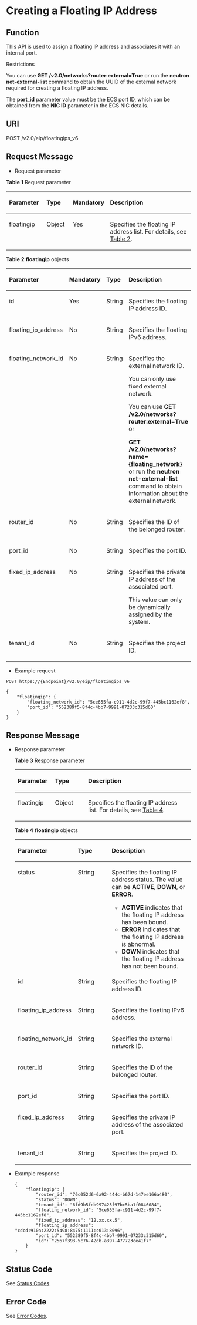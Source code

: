 # Creating a Floating IP Address<a name="eip_apifloatip_0003"></a>

## Function<a name="en-us_topic_0201534148_section11888132742417"></a>

This API is used to assign a floating IP address and associates it with an internal port.

Restrictions

You can use  **GET /v2.0/networks?router:external=True**  or run the  **neutron net-external-list**  command to obtain the UUID of the external network required for creating a floating IP address. 

The  **port\_id**  parameter value must be the ECS port ID, which can be obtained from the  **NIC ID**  parameter in the ECS NIC details. 

## URI<a name="en-us_topic_0201534148_section18889102752414"></a>

POST /v2.0/eip/floatingips\_v6

## Request Message<a name="en-us_topic_0201534148_section12897127182417"></a>

-   Request parameter

**Table  1**  Request parameter

<a name="en-us_topic_0201534148_table9897182792411"></a>
<table><thead align="left"><tr id="en-us_topic_0201534148_row4901928152411"><th class="cellrowborder" valign="top" width="20.332033203320332%" id="mcps1.2.5.1.1"><p id="en-us_topic_0201534148_p17909286242"><a name="en-us_topic_0201534148_p17909286242"></a><a name="en-us_topic_0201534148_p17909286242"></a>Parameter</p>
</th>
<th class="cellrowborder" valign="top" width="14.341434143414341%" id="mcps1.2.5.1.2"><p id="en-us_topic_0201534148_p990528122415"><a name="en-us_topic_0201534148_p990528122415"></a><a name="en-us_topic_0201534148_p990528122415"></a>Type</p>
</th>
<th class="cellrowborder" valign="top" width="18.871887188718873%" id="mcps1.2.5.1.3"><p id="en-us_topic_0201534148_p1790172842414"><a name="en-us_topic_0201534148_p1790172842414"></a><a name="en-us_topic_0201534148_p1790172842414"></a>Mandatory</p>
</th>
<th class="cellrowborder" valign="top" width="46.45464546454646%" id="mcps1.2.5.1.4"><p id="en-us_topic_0201534148_p20908289240"><a name="en-us_topic_0201534148_p20908289240"></a><a name="en-us_topic_0201534148_p20908289240"></a>Description</p>
</th>
</tr>
</thead>
<tbody><tr id="en-us_topic_0201534148_row390528202420"><td class="cellrowborder" valign="top" width="20.332033203320332%" headers="mcps1.2.5.1.1 "><p id="en-us_topic_0201534148_p18901928152418"><a name="en-us_topic_0201534148_p18901928152418"></a><a name="en-us_topic_0201534148_p18901928152418"></a>floatingip</p>
</td>
<td class="cellrowborder" valign="top" width="14.341434143414341%" headers="mcps1.2.5.1.2 "><p id="en-us_topic_0201534148_p59052812419"><a name="en-us_topic_0201534148_p59052812419"></a><a name="en-us_topic_0201534148_p59052812419"></a>Object</p>
</td>
<td class="cellrowborder" valign="top" width="18.871887188718873%" headers="mcps1.2.5.1.3 "><p id="en-us_topic_0201534148_p10901328162413"><a name="en-us_topic_0201534148_p10901328162413"></a><a name="en-us_topic_0201534148_p10901328162413"></a>Yes</p>
</td>
<td class="cellrowborder" valign="top" width="46.45464546454646%" headers="mcps1.2.5.1.4 "><p id="en-us_topic_0201534148_p1290152892416"><a name="en-us_topic_0201534148_p1290152892416"></a><a name="en-us_topic_0201534148_p1290152892416"></a>Specifies the floating IP address list. For details, see <a href="#en-us_topic_0201534148_table1831319135111">Table 2</a>.</p>
</td>
</tr>
</tbody>
</table>

**Table  2** **floatingip**  objects

<a name="en-us_topic_0201534148_table1831319135111"></a>
<table><thead align="left"><tr id="en-us_topic_0201534148_row19314513319"><th class="cellrowborder" valign="top" width="25%" id="mcps1.2.5.1.1"><p id="en-us_topic_0201534148_p0685313416"><a name="en-us_topic_0201534148_p0685313416"></a><a name="en-us_topic_0201534148_p0685313416"></a><strong id="en-us_topic_0201534148_b135273324019"><a name="en-us_topic_0201534148_b135273324019"></a><a name="en-us_topic_0201534148_b135273324019"></a>Parameter</strong></p>
</th>
<th class="cellrowborder" valign="top" width="11.52%" id="mcps1.2.5.1.2"><p id="en-us_topic_0201534148_p768561134110"><a name="en-us_topic_0201534148_p768561134110"></a><a name="en-us_topic_0201534148_p768561134110"></a><strong id="en-us_topic_0201534148_b4456163419400"><a name="en-us_topic_0201534148_b4456163419400"></a><a name="en-us_topic_0201534148_b4456163419400"></a>Mandatory</strong></p>
</th>
<th class="cellrowborder" valign="top" width="20%" id="mcps1.2.5.1.3"><p id="en-us_topic_0201534148_p368681134120"><a name="en-us_topic_0201534148_p368681134120"></a><a name="en-us_topic_0201534148_p368681134120"></a><strong id="en-us_topic_0201534148_b187798356407"><a name="en-us_topic_0201534148_b187798356407"></a><a name="en-us_topic_0201534148_b187798356407"></a>Type</strong></p>
</th>
<th class="cellrowborder" valign="top" width="43.480000000000004%" id="mcps1.2.5.1.4"><p id="en-us_topic_0201534148_p668612124119"><a name="en-us_topic_0201534148_p668612124119"></a><a name="en-us_topic_0201534148_p668612124119"></a><strong id="en-us_topic_0201534148_b88879361404"><a name="en-us_topic_0201534148_b88879361404"></a><a name="en-us_topic_0201534148_b88879361404"></a>Description</strong></p>
</th>
</tr>
</thead>
<tbody><tr id="en-us_topic_0201534148_row163140131813"><td class="cellrowborder" valign="top" width="25%" headers="mcps1.2.5.1.1 "><p id="en-us_topic_0201534148_p176864111411"><a name="en-us_topic_0201534148_p176864111411"></a><a name="en-us_topic_0201534148_p176864111411"></a>id</p>
</td>
<td class="cellrowborder" valign="top" width="11.52%" headers="mcps1.2.5.1.2 "><p id="en-us_topic_0201534148_p136865110419"><a name="en-us_topic_0201534148_p136865110419"></a><a name="en-us_topic_0201534148_p136865110419"></a>Yes</p>
</td>
<td class="cellrowborder" valign="top" width="20%" headers="mcps1.2.5.1.3 "><p id="en-us_topic_0201534148_p16861211413"><a name="en-us_topic_0201534148_p16861211413"></a><a name="en-us_topic_0201534148_p16861211413"></a>String</p>
</td>
<td class="cellrowborder" valign="top" width="43.480000000000004%" headers="mcps1.2.5.1.4 "><p id="en-us_topic_0201534148_p1068611114119"><a name="en-us_topic_0201534148_p1068611114119"></a><a name="en-us_topic_0201534148_p1068611114119"></a>Specifies the floating IP address ID.</p>
</td>
</tr>
<tr id="en-us_topic_0201534148_row16314131310111"><td class="cellrowborder" valign="top" width="25%" headers="mcps1.2.5.1.1 "><p id="en-us_topic_0201534148_p868615164111"><a name="en-us_topic_0201534148_p868615164111"></a><a name="en-us_topic_0201534148_p868615164111"></a>floating_ip_address</p>
</td>
<td class="cellrowborder" valign="top" width="11.52%" headers="mcps1.2.5.1.2 "><p id="en-us_topic_0201534148_p1468611134120"><a name="en-us_topic_0201534148_p1468611134120"></a><a name="en-us_topic_0201534148_p1468611134120"></a>No</p>
</td>
<td class="cellrowborder" valign="top" width="20%" headers="mcps1.2.5.1.3 "><p id="en-us_topic_0201534148_p1668716114415"><a name="en-us_topic_0201534148_p1668716114415"></a><a name="en-us_topic_0201534148_p1668716114415"></a>String</p>
</td>
<td class="cellrowborder" valign="top" width="43.480000000000004%" headers="mcps1.2.5.1.4 "><p id="en-us_topic_0201534148_p76878124112"><a name="en-us_topic_0201534148_p76878124112"></a><a name="en-us_topic_0201534148_p76878124112"></a>Specifies the floating IPv6 address.</p>
</td>
</tr>
<tr id="en-us_topic_0201534148_row2314413713"><td class="cellrowborder" valign="top" width="25%" headers="mcps1.2.5.1.1 "><p id="en-us_topic_0201534148_p1668781104117"><a name="en-us_topic_0201534148_p1668781104117"></a><a name="en-us_topic_0201534148_p1668781104117"></a>floating_network_id</p>
</td>
<td class="cellrowborder" valign="top" width="11.52%" headers="mcps1.2.5.1.2 "><p id="en-us_topic_0201534148_p1668731204116"><a name="en-us_topic_0201534148_p1668731204116"></a><a name="en-us_topic_0201534148_p1668731204116"></a>No</p>
</td>
<td class="cellrowborder" valign="top" width="20%" headers="mcps1.2.5.1.3 "><p id="en-us_topic_0201534148_p1687610411"><a name="en-us_topic_0201534148_p1687610411"></a><a name="en-us_topic_0201534148_p1687610411"></a>String</p>
</td>
<td class="cellrowborder" valign="top" width="43.480000000000004%" headers="mcps1.2.5.1.4 "><p id="en-us_topic_0201534148_p14687611411"><a name="en-us_topic_0201534148_p14687611411"></a><a name="en-us_topic_0201534148_p14687611411"></a>Specifies the external network ID.</p>
<p id="en-us_topic_0201534148_p4687818419"><a name="en-us_topic_0201534148_p4687818419"></a><a name="en-us_topic_0201534148_p4687818419"></a>You can only use fixed external network. </p>
<p id="en-us_topic_0201534148_p9687151144115"><a name="en-us_topic_0201534148_p9687151144115"></a><a name="en-us_topic_0201534148_p9687151144115"></a>You can use <strong id="en-us_topic_0201534148_b859712515444"><a name="en-us_topic_0201534148_b859712515444"></a><a name="en-us_topic_0201534148_b859712515444"></a>GET /v2.0/networks?router:external=True</strong> or</p>
<p id="en-us_topic_0201534148_p1568711118416"><a name="en-us_topic_0201534148_p1568711118416"></a><a name="en-us_topic_0201534148_p1568711118416"></a><strong id="en-us_topic_0201534148_b250712598233"><a name="en-us_topic_0201534148_b250712598233"></a><a name="en-us_topic_0201534148_b250712598233"></a>GET /v2.0/networks?name={floating_network}</strong> or run the <strong id="en-us_topic_0201534148_b4508059182316"><a name="en-us_topic_0201534148_b4508059182316"></a><a name="en-us_topic_0201534148_b4508059182316"></a>neutron net-external-list</strong> command to obtain information about the external network. </p>
</td>
</tr>
<tr id="en-us_topic_0201534148_row11315913213"><td class="cellrowborder" valign="top" width="25%" headers="mcps1.2.5.1.1 "><p id="en-us_topic_0201534148_p106871419413"><a name="en-us_topic_0201534148_p106871419413"></a><a name="en-us_topic_0201534148_p106871419413"></a>router_id</p>
</td>
<td class="cellrowborder" valign="top" width="11.52%" headers="mcps1.2.5.1.2 "><p id="en-us_topic_0201534148_p1268712115416"><a name="en-us_topic_0201534148_p1268712115416"></a><a name="en-us_topic_0201534148_p1268712115416"></a>No</p>
</td>
<td class="cellrowborder" valign="top" width="20%" headers="mcps1.2.5.1.3 "><p id="en-us_topic_0201534148_p6687015419"><a name="en-us_topic_0201534148_p6687015419"></a><a name="en-us_topic_0201534148_p6687015419"></a>String</p>
</td>
<td class="cellrowborder" valign="top" width="43.480000000000004%" headers="mcps1.2.5.1.4 "><p id="en-us_topic_0201534148_p668714111415"><a name="en-us_topic_0201534148_p668714111415"></a><a name="en-us_topic_0201534148_p668714111415"></a>Specifies the ID of the belonged router. </p>
</td>
</tr>
<tr id="en-us_topic_0201534148_row1331541317114"><td class="cellrowborder" valign="top" width="25%" headers="mcps1.2.5.1.1 "><p id="en-us_topic_0201534148_p1868717104113"><a name="en-us_topic_0201534148_p1868717104113"></a><a name="en-us_topic_0201534148_p1868717104113"></a>port_id</p>
</td>
<td class="cellrowborder" valign="top" width="11.52%" headers="mcps1.2.5.1.2 "><p id="en-us_topic_0201534148_p26871119419"><a name="en-us_topic_0201534148_p26871119419"></a><a name="en-us_topic_0201534148_p26871119419"></a>No</p>
</td>
<td class="cellrowborder" valign="top" width="20%" headers="mcps1.2.5.1.3 "><p id="en-us_topic_0201534148_p66889116414"><a name="en-us_topic_0201534148_p66889116414"></a><a name="en-us_topic_0201534148_p66889116414"></a>String</p>
</td>
<td class="cellrowborder" valign="top" width="43.480000000000004%" headers="mcps1.2.5.1.4 "><p id="en-us_topic_0201534148_p14688213413"><a name="en-us_topic_0201534148_p14688213413"></a><a name="en-us_topic_0201534148_p14688213413"></a>Specifies the port ID. </p>
</td>
</tr>
<tr id="en-us_topic_0201534148_row23153134114"><td class="cellrowborder" valign="top" width="25%" headers="mcps1.2.5.1.1 "><p id="en-us_topic_0201534148_p868818134116"><a name="en-us_topic_0201534148_p868818134116"></a><a name="en-us_topic_0201534148_p868818134116"></a>fixed_ip_address</p>
</td>
<td class="cellrowborder" valign="top" width="11.52%" headers="mcps1.2.5.1.2 "><p id="en-us_topic_0201534148_p568817111417"><a name="en-us_topic_0201534148_p568817111417"></a><a name="en-us_topic_0201534148_p568817111417"></a>No</p>
</td>
<td class="cellrowborder" valign="top" width="20%" headers="mcps1.2.5.1.3 "><p id="en-us_topic_0201534148_p96881617413"><a name="en-us_topic_0201534148_p96881617413"></a><a name="en-us_topic_0201534148_p96881617413"></a>String</p>
</td>
<td class="cellrowborder" valign="top" width="43.480000000000004%" headers="mcps1.2.5.1.4 "><p id="en-us_topic_0201534148_p1668816118413"><a name="en-us_topic_0201534148_p1668816118413"></a><a name="en-us_topic_0201534148_p1668816118413"></a>Specifies the private IP address of the associated port.</p>
<p id="en-us_topic_0201534148_p26881415412"><a name="en-us_topic_0201534148_p26881415412"></a><a name="en-us_topic_0201534148_p26881415412"></a>This value can only be dynamically assigned by the system.</p>
</td>
</tr>
<tr id="en-us_topic_0201534148_row10316113617"><td class="cellrowborder" valign="top" width="25%" headers="mcps1.2.5.1.1 "><p id="en-us_topic_0201534148_p968813113416"><a name="en-us_topic_0201534148_p968813113416"></a><a name="en-us_topic_0201534148_p968813113416"></a>tenant_id</p>
</td>
<td class="cellrowborder" valign="top" width="11.52%" headers="mcps1.2.5.1.2 "><p id="en-us_topic_0201534148_p468815111414"><a name="en-us_topic_0201534148_p468815111414"></a><a name="en-us_topic_0201534148_p468815111414"></a>No</p>
</td>
<td class="cellrowborder" valign="top" width="20%" headers="mcps1.2.5.1.3 "><p id="en-us_topic_0201534148_p12688141154119"><a name="en-us_topic_0201534148_p12688141154119"></a><a name="en-us_topic_0201534148_p12688141154119"></a>String</p>
</td>
<td class="cellrowborder" valign="top" width="43.480000000000004%" headers="mcps1.2.5.1.4 "><p id="en-us_topic_0201534148_p10487112"><a name="en-us_topic_0201534148_p10487112"></a><a name="en-us_topic_0201534148_p10487112"></a>Specifies the project ID.</p>
</td>
</tr>
</tbody>
</table>

-   Example request

```
POST https://{Endpoint}/v2.0/eip/floatingips_v6

{
    "floatingip": {
        "floating_network_id": "5ce655fa-c911-4d2c-99f7-445bc1162ef8",
        "port_id": "552389f5-8f4c-4bb7-9991-07233c315d60"
    }
}
```

## Response Message<a name="en-us_topic_0201534148_section139091627162419"></a>

-   Response parameter

    **Table  3**  Response parameter

    <a name="en-us_topic_0201534148_table191022715241"></a>
    <table><thead align="left"><tr id="en-us_topic_0201534148_row199117287241"><th class="cellrowborder" valign="top" width="21.11%" id="mcps1.2.4.1.1"><p id="en-us_topic_0201534148_p1691162832419"><a name="en-us_topic_0201534148_p1691162832419"></a><a name="en-us_topic_0201534148_p1691162832419"></a>Parameter</p>
    </th>
    <th class="cellrowborder" valign="top" width="18.89%" id="mcps1.2.4.1.2"><p id="en-us_topic_0201534148_p891928172418"><a name="en-us_topic_0201534148_p891928172418"></a><a name="en-us_topic_0201534148_p891928172418"></a>Type</p>
    </th>
    <th class="cellrowborder" valign="top" width="60%" id="mcps1.2.4.1.3"><p id="en-us_topic_0201534148_p129117281246"><a name="en-us_topic_0201534148_p129117281246"></a><a name="en-us_topic_0201534148_p129117281246"></a>Description</p>
    </th>
    </tr>
    </thead>
    <tbody><tr id="en-us_topic_0201534148_row19118289247"><td class="cellrowborder" valign="top" width="21.11%" headers="mcps1.2.4.1.1 "><p id="en-us_topic_0201534148_p149182852411"><a name="en-us_topic_0201534148_p149182852411"></a><a name="en-us_topic_0201534148_p149182852411"></a>floatingip</p>
    </td>
    <td class="cellrowborder" valign="top" width="18.89%" headers="mcps1.2.4.1.2 "><p id="en-us_topic_0201534148_p16918288244"><a name="en-us_topic_0201534148_p16918288244"></a><a name="en-us_topic_0201534148_p16918288244"></a>Object</p>
    </td>
    <td class="cellrowborder" valign="top" width="60%" headers="mcps1.2.4.1.3 "><p id="en-us_topic_0201534148_p092102892415"><a name="en-us_topic_0201534148_p092102892415"></a><a name="en-us_topic_0201534148_p092102892415"></a>Specifies the floating IP address list. For details, see <a href="#en-us_topic_0201534148_table71601678316">Table 4</a>.</p>
    </td>
    </tr>
    </tbody>
    </table>

    **Table  4** **floatingip**  objects

    <a name="en-us_topic_0201534148_table71601678316"></a>
    <table><thead align="left"><tr id="en-us_topic_0201534148_row17155271333"><th class="cellrowborder" valign="top" width="33.33333333333333%" id="mcps1.2.4.1.1"><p id="en-us_topic_0201534148_p9993174855413"><a name="en-us_topic_0201534148_p9993174855413"></a><a name="en-us_topic_0201534148_p9993174855413"></a><strong id="en-us_topic_0201534148_b339913394486"><a name="en-us_topic_0201534148_b339913394486"></a><a name="en-us_topic_0201534148_b339913394486"></a>Parameter</strong></p>
    </th>
    <th class="cellrowborder" valign="top" width="19.39193919391939%" id="mcps1.2.4.1.2"><p id="en-us_topic_0201534148_p16993194812541"><a name="en-us_topic_0201534148_p16993194812541"></a><a name="en-us_topic_0201534148_p16993194812541"></a><strong id="en-us_topic_0201534148_b17558440144816"><a name="en-us_topic_0201534148_b17558440144816"></a><a name="en-us_topic_0201534148_b17558440144816"></a>Type</strong></p>
    </th>
    <th class="cellrowborder" valign="top" width="47.27472747274727%" id="mcps1.2.4.1.3"><p id="en-us_topic_0201534148_p99938485541"><a name="en-us_topic_0201534148_p99938485541"></a><a name="en-us_topic_0201534148_p99938485541"></a><strong id="en-us_topic_0201534148_b1959374114815"><a name="en-us_topic_0201534148_b1959374114815"></a><a name="en-us_topic_0201534148_b1959374114815"></a>Description</strong></p>
    </th>
    </tr>
    </thead>
    <tbody><tr id="en-us_topic_0201534148_row1715517135"><td class="cellrowborder" valign="top" width="33.33333333333333%" headers="mcps1.2.4.1.1 "><p id="en-us_topic_0201534148_p109931248105412"><a name="en-us_topic_0201534148_p109931248105412"></a><a name="en-us_topic_0201534148_p109931248105412"></a>status</p>
    </td>
    <td class="cellrowborder" valign="top" width="19.39193919391939%" headers="mcps1.2.4.1.2 "><p id="en-us_topic_0201534148_p209935484543"><a name="en-us_topic_0201534148_p209935484543"></a><a name="en-us_topic_0201534148_p209935484543"></a>String</p>
    </td>
    <td class="cellrowborder" valign="top" width="47.27472747274727%" headers="mcps1.2.4.1.3 "><p id="en-us_topic_0201534148_p1099384811549"><a name="en-us_topic_0201534148_p1099384811549"></a><a name="en-us_topic_0201534148_p1099384811549"></a>Specifies the floating IP address status. The value can be <strong id="en-us_topic_0201534148_b613454355810"><a name="en-us_topic_0201534148_b613454355810"></a><a name="en-us_topic_0201534148_b613454355810"></a>ACTIVE</strong>, <strong id="en-us_topic_0201534148_b121361643165817"><a name="en-us_topic_0201534148_b121361643165817"></a><a name="en-us_topic_0201534148_b121361643165817"></a>DOWN</strong>, or <strong id="en-us_topic_0201534148_b9138134310585"><a name="en-us_topic_0201534148_b9138134310585"></a><a name="en-us_topic_0201534148_b9138134310585"></a>ERROR</strong>.</p>
    <a name="en-us_topic_0201534148_ul10994124825413"></a><a name="en-us_topic_0201534148_ul10994124825413"></a><ul id="en-us_topic_0201534148_ul10994124825413"><li><strong id="en-us_topic_0201534148_b116140273491"><a name="en-us_topic_0201534148_b116140273491"></a><a name="en-us_topic_0201534148_b116140273491"></a>ACTIVE</strong> indicates that the floating IP address has been bound.</li><li><strong id="en-us_topic_0201534148_b196830292497"><a name="en-us_topic_0201534148_b196830292497"></a><a name="en-us_topic_0201534148_b196830292497"></a>ERROR</strong> indicates that the floating IP address is abnormal.</li><li><strong id="en-us_topic_0201534148_b18992123054911"><a name="en-us_topic_0201534148_b18992123054911"></a><a name="en-us_topic_0201534148_b18992123054911"></a>DOWN</strong> indicates that the floating IP address has not been bound.</li></ul>
    </td>
    </tr>
    <tr id="en-us_topic_0201534148_row8155177311"><td class="cellrowborder" valign="top" width="33.33333333333333%" headers="mcps1.2.4.1.1 "><p id="en-us_topic_0201534148_p6994144818541"><a name="en-us_topic_0201534148_p6994144818541"></a><a name="en-us_topic_0201534148_p6994144818541"></a>id</p>
    </td>
    <td class="cellrowborder" valign="top" width="19.39193919391939%" headers="mcps1.2.4.1.2 "><p id="en-us_topic_0201534148_p1399416486549"><a name="en-us_topic_0201534148_p1399416486549"></a><a name="en-us_topic_0201534148_p1399416486549"></a>String</p>
    </td>
    <td class="cellrowborder" valign="top" width="47.27472747274727%" headers="mcps1.2.4.1.3 "><p id="en-us_topic_0201534148_p1899418480541"><a name="en-us_topic_0201534148_p1899418480541"></a><a name="en-us_topic_0201534148_p1899418480541"></a>Specifies the floating IP address ID.</p>
    </td>
    </tr>
    <tr id="en-us_topic_0201534148_row1415647130"><td class="cellrowborder" valign="top" width="33.33333333333333%" headers="mcps1.2.4.1.1 "><p id="en-us_topic_0201534148_p29942484542"><a name="en-us_topic_0201534148_p29942484542"></a><a name="en-us_topic_0201534148_p29942484542"></a>floating_ip_address</p>
    </td>
    <td class="cellrowborder" valign="top" width="19.39193919391939%" headers="mcps1.2.4.1.2 "><p id="en-us_topic_0201534148_p9994348155412"><a name="en-us_topic_0201534148_p9994348155412"></a><a name="en-us_topic_0201534148_p9994348155412"></a>String</p>
    </td>
    <td class="cellrowborder" valign="top" width="47.27472747274727%" headers="mcps1.2.4.1.3 "><p id="en-us_topic_0201534148_p8994174818549"><a name="en-us_topic_0201534148_p8994174818549"></a><a name="en-us_topic_0201534148_p8994174818549"></a>Specifies the floating IPv6 address.</p>
    </td>
    </tr>
    <tr id="en-us_topic_0201534148_row1015857132"><td class="cellrowborder" valign="top" width="33.33333333333333%" headers="mcps1.2.4.1.1 "><p id="en-us_topic_0201534148_p119948483548"><a name="en-us_topic_0201534148_p119948483548"></a><a name="en-us_topic_0201534148_p119948483548"></a>floating_network_id</p>
    </td>
    <td class="cellrowborder" valign="top" width="19.39193919391939%" headers="mcps1.2.4.1.2 "><p id="en-us_topic_0201534148_p89942482546"><a name="en-us_topic_0201534148_p89942482546"></a><a name="en-us_topic_0201534148_p89942482546"></a>String</p>
    </td>
    <td class="cellrowborder" valign="top" width="47.27472747274727%" headers="mcps1.2.4.1.3 "><p id="en-us_topic_0201534148_p59942486544"><a name="en-us_topic_0201534148_p59942486544"></a><a name="en-us_topic_0201534148_p59942486544"></a>Specifies the external network ID.</p>
    </td>
    </tr>
    <tr id="en-us_topic_0201534148_row11158171133"><td class="cellrowborder" valign="top" width="33.33333333333333%" headers="mcps1.2.4.1.1 "><p id="en-us_topic_0201534148_p99954487543"><a name="en-us_topic_0201534148_p99954487543"></a><a name="en-us_topic_0201534148_p99954487543"></a>router_id</p>
    </td>
    <td class="cellrowborder" valign="top" width="19.39193919391939%" headers="mcps1.2.4.1.2 "><p id="en-us_topic_0201534148_p1999574817544"><a name="en-us_topic_0201534148_p1999574817544"></a><a name="en-us_topic_0201534148_p1999574817544"></a>String</p>
    </td>
    <td class="cellrowborder" valign="top" width="47.27472747274727%" headers="mcps1.2.4.1.3 "><p id="en-us_topic_0201534148_p1199594812543"><a name="en-us_topic_0201534148_p1199594812543"></a><a name="en-us_topic_0201534148_p1199594812543"></a>Specifies the ID of the belonged router.</p>
    </td>
    </tr>
    <tr id="en-us_topic_0201534148_row12158071318"><td class="cellrowborder" valign="top" width="33.33333333333333%" headers="mcps1.2.4.1.1 "><p id="en-us_topic_0201534148_p399515488546"><a name="en-us_topic_0201534148_p399515488546"></a><a name="en-us_topic_0201534148_p399515488546"></a>port_id</p>
    </td>
    <td class="cellrowborder" valign="top" width="19.39193919391939%" headers="mcps1.2.4.1.2 "><p id="en-us_topic_0201534148_p499534814543"><a name="en-us_topic_0201534148_p499534814543"></a><a name="en-us_topic_0201534148_p499534814543"></a>String</p>
    </td>
    <td class="cellrowborder" valign="top" width="47.27472747274727%" headers="mcps1.2.4.1.3 "><p id="en-us_topic_0201534148_p16995248135411"><a name="en-us_topic_0201534148_p16995248135411"></a><a name="en-us_topic_0201534148_p16995248135411"></a>Specifies the port ID.</p>
    </td>
    </tr>
    <tr id="en-us_topic_0201534148_row7160207935"><td class="cellrowborder" valign="top" width="33.33333333333333%" headers="mcps1.2.4.1.1 "><p id="en-us_topic_0201534148_p2099514875417"><a name="en-us_topic_0201534148_p2099514875417"></a><a name="en-us_topic_0201534148_p2099514875417"></a>fixed_ip_address</p>
    </td>
    <td class="cellrowborder" valign="top" width="19.39193919391939%" headers="mcps1.2.4.1.2 "><p id="en-us_topic_0201534148_p1599514484541"><a name="en-us_topic_0201534148_p1599514484541"></a><a name="en-us_topic_0201534148_p1599514484541"></a>String</p>
    </td>
    <td class="cellrowborder" valign="top" width="47.27472747274727%" headers="mcps1.2.4.1.3 "><p id="en-us_topic_0201534148_p6995134819542"><a name="en-us_topic_0201534148_p6995134819542"></a><a name="en-us_topic_0201534148_p6995134819542"></a>Specifies the private IP address of the associated port.</p>
    </td>
    </tr>
    <tr id="en-us_topic_0201534148_row141601171432"><td class="cellrowborder" valign="top" width="33.33333333333333%" headers="mcps1.2.4.1.1 "><p id="en-us_topic_0201534148_p139951748155418"><a name="en-us_topic_0201534148_p139951748155418"></a><a name="en-us_topic_0201534148_p139951748155418"></a>tenant_id</p>
    </td>
    <td class="cellrowborder" valign="top" width="19.39193919391939%" headers="mcps1.2.4.1.2 "><p id="en-us_topic_0201534148_p209957480545"><a name="en-us_topic_0201534148_p209957480545"></a><a name="en-us_topic_0201534148_p209957480545"></a>String</p>
    </td>
    <td class="cellrowborder" valign="top" width="47.27472747274727%" headers="mcps1.2.4.1.3 "><p id="en-us_topic_0201534148_p13201132212420"><a name="en-us_topic_0201534148_p13201132212420"></a><a name="en-us_topic_0201534148_p13201132212420"></a>Specifies the project ID.</p>
    </td>
    </tr>
    </tbody>
    </table>


-   Example response

    ```
    {
        "floatingip": {
            "router_id": "76c052d6-6a92-444c-b67d-147ee166a480",
            "status": "DOWN",
            "tenant_id": "6fd9b5fdb997425f97bc5ba1f0846084",
            "floating_network_id": "5ce655fa-c911-4d2c-99f7-445bc1162ef8",
            "fixed_ip_address": "12.xx.xx.5",
            "floating_ip_address": "cdcd:910a:2222:5498:8475:1111:c013:8096",
            "port_id": "552389f5-8f4c-4bb7-9991-07233c315d60",
            "id": "2567f393-5c76-42db-a397-477723ce41f7"
        }
    }
    ```


## Status Code<a name="en-us_topic_0201534148_section31981619"></a>

See  [Status Codes](status-codes.md#eip_api05_0001).

## Error Code<a name="en-us_topic_0201534148_section85821649202813"></a>

See  [Error Codes](error-codes.md#eip_api05_0002).

